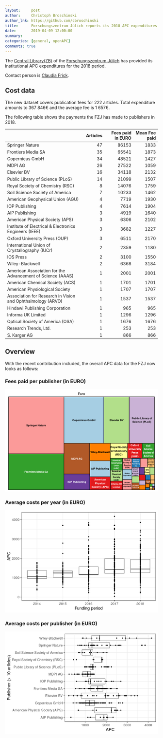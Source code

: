 ```yaml
---
layout:     post
author:     Christoph Broschinski
author_lnk: https://github.com/cbroschinski
title:      Forschungszentrum Jülich reports its 2018 APC expenditures
date:       2019-04-09 12:00:00
summary:    
categories: [general, openAPC]
comments: true
---
```





The [Central Library(ZB)](http://www.fz-juelich.de/zb/EN/Home/home_node.html) of the [Forschungszentrum Jülich](http://www.fz-juelich.de/portal/DE/Home/home_node.html) has provided its institutional APC expenditures for the 2018 period.

Contact person is [Claudia Frick](mailto:zb-copyright@fz-juelich.de).

## Cost data



The new dataset covers publication fees for 222 articles. Total expenditure amounts to 367 846€ and the average fee is 1 657€.

The following table shows the payments the FZJ has made to publishers in 2018.


|                                                            | Articles| Fees paid in EURO| Mean Fee paid|
|:-----------------------------------------------------------|--------:|-----------------:|-------------:|
|Springer Nature                                             |       47|             86153|          1833|
|Frontiers Media SA                                          |       35|             65541|          1873|
|Copernicus GmbH                                             |       34|             48521|          1427|
|MDPI AG                                                     |       26|             27522|          1059|
|Elsevier BV                                                 |       16|             34118|          2132|
|Public Library of Science (PLoS)                            |       14|             21099|          1507|
|Royal Society of Chemistry (RSC)                            |        8|             14076|          1759|
|Soil Science Society of America                             |        7|             10233|          1462|
|American Geophysical Union (AGU)                            |        4|              7719|          1930|
|IOP Publishing                                              |        4|              7614|          1904|
|AIP Publishing                                              |        3|              4919|          1640|
|American Physical Society (APS)                             |        3|              6306|          2102|
|Institute of Electrical & Electronics Engineers (IEEE)      |        3|              3682|          1227|
|Oxford University Press (OUP)                               |        3|              6511|          2170|
|International Union of Crystallography (IUCr)               |        2|              2359|          1180|
|IOS Press                                                   |        2|              3100|          1550|
|Wiley-Blackwell                                             |        2|              6368|          3184|
|American Association for the Advancement of Science (AAAS)  |        1|              2001|          2001|
|American Chemical Society (ACS)                             |        1|              1701|          1701|
|American Physiological Society                              |        1|              1707|          1707|
|Association for Research in Vision and Ophthalmology (ARVO) |        1|              1537|          1537|
|Hindawi Publishing Corporation                              |        1|               965|           965|
|Informa UK Limited                                          |        1|              1296|          1296|
|Optical Society of America (OSA)                            |        1|              1676|          1676|
|Research Trends, Ltd.                                       |        1|               253|           253|
|S. Karger AG                                                |        1|               866|           866|

## Overview

With the recent contribution included, the overall APC data for the FZJ now looks as follows:

### Fees paid per publisher (in EURO)

![plot of chunk tree_fzj_2019_04_09_full](/figure/tree_fzj_2019_04_09_full-1.png)

###  Average costs per year (in EURO)

![plot of chunk box_fzj_2019_04_09_year_full](/figure/box_fzj_2019_04_09_year_full-1.png)

###  Average costs per publisher (in EURO)

![plot of chunk box_fzj_2019_04_09_publisher_full](/figure/box_fzj_2019_04_09_publisher_full-1.png)
